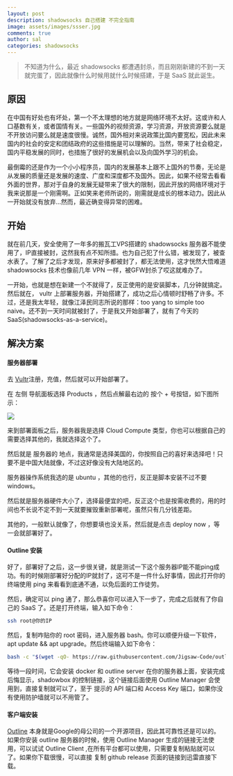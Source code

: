 ```yaml
---
layout: post
description: shadowsocks 自己搭建 不完全指南
image: assets/images/ssser.jpg
comments: true
author: sal
categories: shadowsocks
---
```


> 不知道为什么，最近 shadowsocks 都遭遇封杀，而且刚刚新建的不到一天就完蛋了，因此就像什么时候用就什么时候搭建，于是 SaaS 就此诞生。

## 原因
在中国有好处也有坏处，第一个不太理想的地方就是网络环境不太好。这或许和人口基数有关，或者国情有关。一些国外的视频资源，学习资源，开放资源要么就是不开放访问要么就是速度很慢。诚然，国外相对来说政策比国内要宽松，因此未来国内的社会的安定和团结政府的这些措施是可以理解的。当然，带来了社会稳定，国内平稳发展的同时，也措施了很好的发展机会以及向国外学习的机会。

最倒霉的还是作为一个小小程序员，国内的发展基本上跟不上国外的节奏，无论是从发展的质量还是发展的速度、广度和深度都不及国外。因此，如果不经常去看看外面的世界，那对于自身的发展无疑带来了很大的限制，因此开放的网络环境对于我来说那是一个刚需啊。正如笑来老师所说的，刚需就是成长的根本动力。因此从一开始就没有放弃...然而，最近确变得异常的困难。

## 开始
就在前几天，安全使用了一年多的搬瓦工VPS搭建的 shadowsocks 服务器不能使用了，IP直接被封，这然我有点不知所措。也为自己犯了什么错，被发现了，被查水表了。了解了之后才发现，原来好多都被封了，都无法使用，这才恍然大悟难道 shadowsocks 技术也像前几年 VPN 一样，被GFW封杀了哎这就难办了。

一开始，也就是想在新建一个不就得了，反正使用的是安装脚本，几分钟就搞定。然后就在， vultr 上部署服务器，开始搭建了，成功之后心情顿时舒畅了许多。不过，还是我太年轻，就像江泽民同志所说的那样：too yang to simple too naive。还不到一天时间就被封了，于是我又开始部署了，就有了今天的 SaaS(shadowsocks-as-a-service)。

## 解决方案
#### 服务器部署
去 [Vultr](https://www.vultr.com/?ref=7513206)注册，充值，然后就可以开始部署了。

在 左侧 导航面板选择 Products ，然后点解最右边的 按个 + 号按钮，如下图所示：

![](/assets/images/shaas/newserver.jpg)

来到部署面板之后，服务器我是选择 Cloud Compute 类型，你也可以根据自己的需要选择其他的，我就选择这个了。

然后就是 服务器的 地点，我通常是选择美国的，你按照自己的喜好来选择吧！只要不是中国大陆就像，不过这好像没有大陆地区的。

服务器操作系统我选的是 ubuntu ，其他的也行，反正是脚本安装不过不要 windows。

然后就是服务器硬件大小了，选择最便宜的吧，反正这个也是按需收费的，用的时间也不长说不定不到一天就要摧毁重新部署呢，虽然只有几分钱差距。

其他的，一般默认就像了，你想要填也没关系，然后就是点击 deploy now ，等一会就部署好了。

#### Outline 安装
好了，部署好了之后，这一步很关键，就是测试一下这个服务器IP能不能ping成功。有的时候刚部署好分配的IP就封了，这可不是一件什么好事情，因此打开你的终端使用 ping 来看看到底通不通，以免后面的工作徒劳。

然后，确定可以 ping 通了，那么恭喜你可以进入下一步了，完成之后就有了你自己的 SaaS 了。还是打开终端，输入如下命令：

```bash
ssh root@你的IP 
```

然后，复制咋贴你的 root 密码，进入服务器 bash。你可以顺便升级一下软件，apt update && apt upgrade。然后终端输入如下命令：

```bash
bash -c "$(wget -qO- https://raw.githubusercontent.com/Jigsaw-Code/outline-server/master/src/server_manager/install_scripts/install_server.sh)"
```

等待一段时间，它会安装 docker 和 outline server 在你的服务器上面，安装完成后悔显示，shadowbox 的控制链接，这个链接后面使用 Outline Manager 会使用到，直接复制就可以了，至于 提示的 API 端口和 Access Key 端口，如果你没有使用防护墙就可以不用管了。

#### 客户端安装

[Outline](https://github.com/Jigsaw-Code) 本身就是Google的母公司的一个开源项目，因此其可靠性还是可以的。如果你安装 outline 服务器的时候，使用 Outline Manager 生成的链接无法使用，可以试试 Outline Client ,在所有平台都可以使用，只需要复制粘贴就可以了。如果你下载很慢，可以直接 复制 github release 页面的链接到迅雷直接下载。